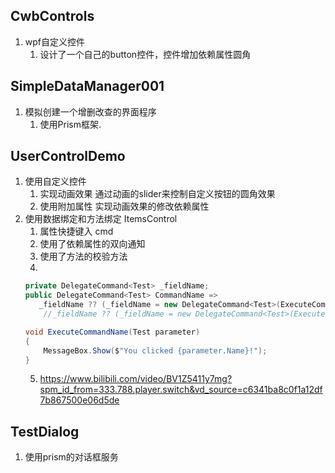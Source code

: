 
## CwbControls
1. wpf自定义控件
   1. 设计了一个自己的button控件，控件增加依赖属性圆角
## SimpleDataManager001
1. 模拟创建一个增删改查的界面程序
   1. 使用Prism框架.
## UserControlDemo
1. 使用自定义控件  
   1. 实现动画效果 通过动画的slider来控制自定义按钮的圆角效果
   2. 使用附加属性 实现动画效果的修改依赖属性
2. 使用数据绑定和方法绑定 ItemsControl
   1. 属性快捷键入 cmd
   2. 使用了依赖属性的双向通知
   3. 使用了方法的校验方法
   4.
   ```csharp
   private DelegateCommand<Test> _fieldName;
   public DelegateCommand<Test> CommandName =>
      _fieldName ?? (_fieldName = new DelegateCommand<Test>(ExecuteCommandName).ObservesCanExecute(() => IsEnabled)); 
       //_fieldName ?? (_fieldName = new DelegateCommand<Test>(ExecuteCommandName));

   void ExecuteCommandName(Test parameter)
   {
       MessageBox.Show($"You clicked {parameter.Name}!");
   }
   ```
   5. https://www.bilibili.com/video/BV1Z5411y7mg?spm_id_from=333.788.player.switch&vd_source=c6341ba8c0f1a12df7b867500e06d5de
## TestDialog
1. 使用prism的对话框服务